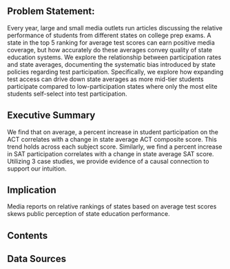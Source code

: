 
## Problem Statement:

Every year, large and small media outlets run articles discussing the relative performance of students from different states on college prep exams. A state in the top 5 ranking for average test scores can earn positive media coverage, but how accurately do these averages convey quality of state education systems. We explore the relationship between participation rates and state averages, documenting the systematic bias introduced by state policies regarding test participation. Specifically, we explore how expanding test access can drive down state averages as more mid-tier students participate compared to low-participation states where only the most elite students self-select into test participation.

## Executive Summary

We find that on average, a percent increase in student participation on the ACT correlates with a change in state average ACT composite score. This trend holds across each subject score. Similarly, we find a percent increase in SAT participation correlates with a change in state average SAT score. Utilizing 3 case studies, we provide evidence of a causal connection to support our intuition. 


## Implication

Media reports on relative rankings of states based on average test scores skews public perception of state education performance.


## Contents




## Data Sources



